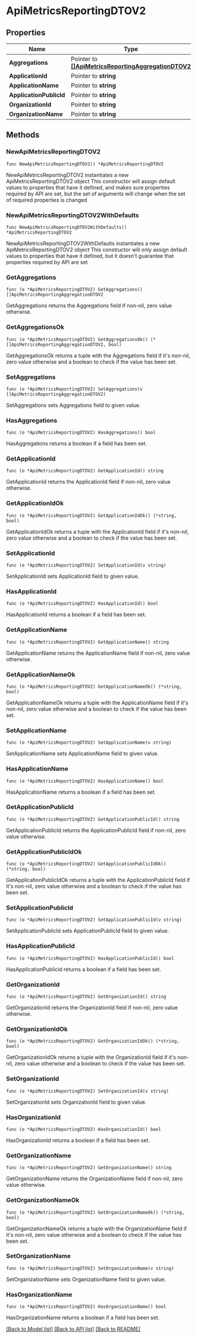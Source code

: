 # ApiMetricsReportingDTOV2

## Properties

Name | Type | Description | Notes
------------ | ------------- | ------------- | -------------
**Aggregations** | Pointer to [**[]ApiMetricsReportingAggregationDTOV2**](ApiMetricsReportingAggregationDTOV2.md) |  | [optional] 
**ApplicationId** | Pointer to **string** |  | [optional] 
**ApplicationName** | Pointer to **string** |  | [optional] 
**ApplicationPublicId** | Pointer to **string** |  | [optional] 
**OrganizationId** | Pointer to **string** |  | [optional] 
**OrganizationName** | Pointer to **string** |  | [optional] 

## Methods

### NewApiMetricsReportingDTOV2

`func NewApiMetricsReportingDTOV2() *ApiMetricsReportingDTOV2`

NewApiMetricsReportingDTOV2 instantiates a new ApiMetricsReportingDTOV2 object
This constructor will assign default values to properties that have it defined,
and makes sure properties required by API are set, but the set of arguments
will change when the set of required properties is changed

### NewApiMetricsReportingDTOV2WithDefaults

`func NewApiMetricsReportingDTOV2WithDefaults() *ApiMetricsReportingDTOV2`

NewApiMetricsReportingDTOV2WithDefaults instantiates a new ApiMetricsReportingDTOV2 object
This constructor will only assign default values to properties that have it defined,
but it doesn't guarantee that properties required by API are set

### GetAggregations

`func (o *ApiMetricsReportingDTOV2) GetAggregations() []ApiMetricsReportingAggregationDTOV2`

GetAggregations returns the Aggregations field if non-nil, zero value otherwise.

### GetAggregationsOk

`func (o *ApiMetricsReportingDTOV2) GetAggregationsOk() (*[]ApiMetricsReportingAggregationDTOV2, bool)`

GetAggregationsOk returns a tuple with the Aggregations field if it's non-nil, zero value otherwise
and a boolean to check if the value has been set.

### SetAggregations

`func (o *ApiMetricsReportingDTOV2) SetAggregations(v []ApiMetricsReportingAggregationDTOV2)`

SetAggregations sets Aggregations field to given value.

### HasAggregations

`func (o *ApiMetricsReportingDTOV2) HasAggregations() bool`

HasAggregations returns a boolean if a field has been set.

### GetApplicationId

`func (o *ApiMetricsReportingDTOV2) GetApplicationId() string`

GetApplicationId returns the ApplicationId field if non-nil, zero value otherwise.

### GetApplicationIdOk

`func (o *ApiMetricsReportingDTOV2) GetApplicationIdOk() (*string, bool)`

GetApplicationIdOk returns a tuple with the ApplicationId field if it's non-nil, zero value otherwise
and a boolean to check if the value has been set.

### SetApplicationId

`func (o *ApiMetricsReportingDTOV2) SetApplicationId(v string)`

SetApplicationId sets ApplicationId field to given value.

### HasApplicationId

`func (o *ApiMetricsReportingDTOV2) HasApplicationId() bool`

HasApplicationId returns a boolean if a field has been set.

### GetApplicationName

`func (o *ApiMetricsReportingDTOV2) GetApplicationName() string`

GetApplicationName returns the ApplicationName field if non-nil, zero value otherwise.

### GetApplicationNameOk

`func (o *ApiMetricsReportingDTOV2) GetApplicationNameOk() (*string, bool)`

GetApplicationNameOk returns a tuple with the ApplicationName field if it's non-nil, zero value otherwise
and a boolean to check if the value has been set.

### SetApplicationName

`func (o *ApiMetricsReportingDTOV2) SetApplicationName(v string)`

SetApplicationName sets ApplicationName field to given value.

### HasApplicationName

`func (o *ApiMetricsReportingDTOV2) HasApplicationName() bool`

HasApplicationName returns a boolean if a field has been set.

### GetApplicationPublicId

`func (o *ApiMetricsReportingDTOV2) GetApplicationPublicId() string`

GetApplicationPublicId returns the ApplicationPublicId field if non-nil, zero value otherwise.

### GetApplicationPublicIdOk

`func (o *ApiMetricsReportingDTOV2) GetApplicationPublicIdOk() (*string, bool)`

GetApplicationPublicIdOk returns a tuple with the ApplicationPublicId field if it's non-nil, zero value otherwise
and a boolean to check if the value has been set.

### SetApplicationPublicId

`func (o *ApiMetricsReportingDTOV2) SetApplicationPublicId(v string)`

SetApplicationPublicId sets ApplicationPublicId field to given value.

### HasApplicationPublicId

`func (o *ApiMetricsReportingDTOV2) HasApplicationPublicId() bool`

HasApplicationPublicId returns a boolean if a field has been set.

### GetOrganizationId

`func (o *ApiMetricsReportingDTOV2) GetOrganizationId() string`

GetOrganizationId returns the OrganizationId field if non-nil, zero value otherwise.

### GetOrganizationIdOk

`func (o *ApiMetricsReportingDTOV2) GetOrganizationIdOk() (*string, bool)`

GetOrganizationIdOk returns a tuple with the OrganizationId field if it's non-nil, zero value otherwise
and a boolean to check if the value has been set.

### SetOrganizationId

`func (o *ApiMetricsReportingDTOV2) SetOrganizationId(v string)`

SetOrganizationId sets OrganizationId field to given value.

### HasOrganizationId

`func (o *ApiMetricsReportingDTOV2) HasOrganizationId() bool`

HasOrganizationId returns a boolean if a field has been set.

### GetOrganizationName

`func (o *ApiMetricsReportingDTOV2) GetOrganizationName() string`

GetOrganizationName returns the OrganizationName field if non-nil, zero value otherwise.

### GetOrganizationNameOk

`func (o *ApiMetricsReportingDTOV2) GetOrganizationNameOk() (*string, bool)`

GetOrganizationNameOk returns a tuple with the OrganizationName field if it's non-nil, zero value otherwise
and a boolean to check if the value has been set.

### SetOrganizationName

`func (o *ApiMetricsReportingDTOV2) SetOrganizationName(v string)`

SetOrganizationName sets OrganizationName field to given value.

### HasOrganizationName

`func (o *ApiMetricsReportingDTOV2) HasOrganizationName() bool`

HasOrganizationName returns a boolean if a field has been set.


[[Back to Model list]](../README.md#documentation-for-models) [[Back to API list]](../README.md#documentation-for-api-endpoints) [[Back to README]](../README.md)



